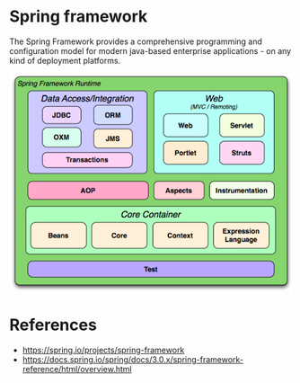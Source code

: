 # Spring framework

The Spring Framework provides a comprehensive programming and configuration model for modern java-based enterprise applications - on any kind of deployment platforms.

![OverView](./spring-overview.png)

# References

- https://spring.io/projects/spring-framework
- https://docs.spring.io/spring/docs/3.0.x/spring-framework-reference/html/overview.html
